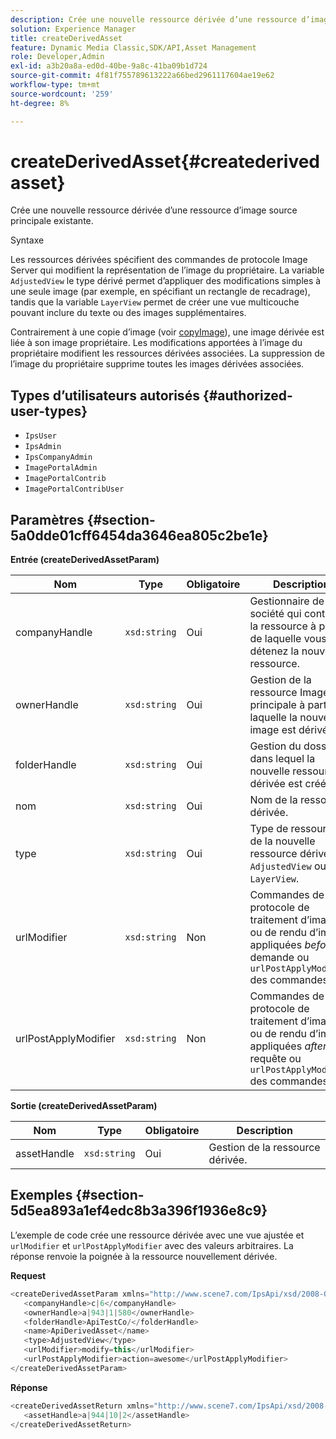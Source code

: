```yaml
---
description: Crée une nouvelle ressource dérivée d’une ressource d’image source principale existante.
solution: Experience Manager
title: createDerivedAsset
feature: Dynamic Media Classic,SDK/API,Asset Management
role: Developer,Admin
exl-id: a3b20a8a-ed0d-40be-9a8c-41ba09b1d724
source-git-commit: 4f81f755789613222a66bed2961117604ae19e62
workflow-type: tm+mt
source-wordcount: '259'
ht-degree: 8%

---
```


# createDerivedAsset{#createderivedasset}

Crée une nouvelle ressource dérivée d’une ressource d’image source principale existante.

Syntaxe

<!--<a id="section_FE43FF204ED644C2AC901AF45982E942"></a>-->

Les ressources dérivées spécifient des commandes de protocole Image Server qui modifient la représentation de l’image du propriétaire. La variable `AdjustedView` le type dérivé permet d’appliquer des modifications simples à une seule image (par exemple, en spécifiant un rectangle de recadrage), tandis que la variable `LayerView` permet de créer une vue multicouche pouvant inclure du texte ou des images supplémentaires.

Contrairement à une copie d’image (voir [copyImage](../../../operations/c-operations-intro/c-methods/r-copy-image.md#reference-0785131e690b4ad08be69172023f35d0)), une image dérivée est liée à son image propriétaire. Les modifications apportées à l’image du propriétaire modifient les ressources dérivées associées. La suppression de l’image du propriétaire supprime toutes les images dérivées associées.

## Types d’utilisateurs autorisés {#authorized-user-types}

* `IpsUser`
* `IpsAdmin`
* `IpsCompanyAdmin`
* `ImagePortalAdmin`
* `ImagePortalContrib`
* `ImagePortalContribUser`

## Paramètres {#section-5a0dde01cff6454da3646ea805c2be1e}

**Entrée (createDerivedAssetParam)**

| Nom | Type | Obligatoire | Description |
|---|---|---|---|
| companyHandle | `xsd:string` | Oui | Gestionnaire de la société qui contient la ressource à partir de laquelle vous détenez la nouvelle ressource. |
| ownerHandle | `xsd:string` | Oui | Gestion de la ressource Image principale à partir de laquelle la nouvelle image est dérivée. |
| folderHandle | `xsd:string` | Oui | Gestion du dossier dans lequel la nouvelle ressource dérivée est créée. |
| nom | `xsd:string` | Oui | Nom de la ressource dérivée. |
| type | `xsd:string` | Oui | Type de ressource de la nouvelle ressource dérivée : `AdjustedView` ou `LayerView`. |
| urlModifier | `xsd:string` | Non | Commandes de protocole de traitement d’images ou de rendu d’images appliquées *before* la demande ou `urlPostApplyModifier` des commandes. |
| urlPostApplyModifier | `xsd:string` | Non | Commandes de protocole de traitement d’images ou de rendu d’images appliquées *after* à la requête ou `urlPostApplyModifier` des commandes. |

**Sortie (createDerivedAssetParam)**

| Nom | Type | Obligatoire | Description |
|---|---|---|---|
| assetHandle | `xsd:string` | Oui | Gestion de la ressource dérivée. |

## Exemples {#section-5d5ea893a1ef4edc8b3a396f1936e8c9}

L’exemple de code crée une ressource dérivée avec une vue ajustée et `urlModifier` et `urlPostApplyModifier` avec des valeurs arbitraires. La réponse renvoie la poignée à la ressource nouvellement dérivée.

**Request**

```java
<createDerivedAssetParam xmlns="http://www.scene7.com/IpsApi/xsd/2008-01-15">
   <companyHandle>c|6</companyHandle>
   <ownerHandle>a|943|1|580</ownerHandle>
   <folderHandle>ApiTestCo/</folderHandle>
   <name>ApiDerivedAsset</name>
   <type>AdjustedView</type>
   <urlModifier>modify=this</urlModifier>
   <urlPostApplyModifier>action=awesome</urlPostApplyModifier>
</createDerivedAssetParam>
```

**Réponse**

```java
<createDerivedAssetReturn xmlns="http://www.scene7.com/IpsApi/xsd/2008-01-15">
   <assetHandle>a|944|10|2</assetHandle>
</createDerivedAssetReturn>
```
